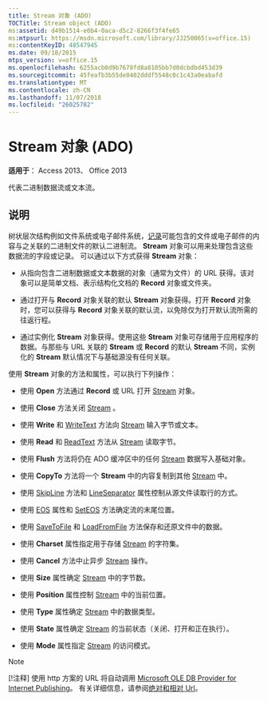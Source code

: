 ```yaml
---
title: Stream 对象 (ADO)
TOCTitle: Stream object (ADO)
ms:assetid: d49b1514-e0b4-0aca-d5c2-8266f3f4fe65
ms:mtpsurl: https://msdn.microsoft.com/library/JJ250065(v=office.15)
ms:contentKeyID: 48547945
ms.date: 09/18/2015
mtps_version: v=office.15
ms.openlocfilehash: 6255acb0d9b7678fd8a8105bb7d0dcbdbd453d39
ms.sourcegitcommit: 45feafb3b55de0402dddf5548c0c1c43a0eabafd
ms.translationtype: MT
ms.contentlocale: zh-CN
ms.lasthandoff: 11/07/2018
ms.locfileid: "26025782"
---
```

# <a name="stream-object-ado"></a>Stream 对象 (ADO)


**适用于**： Access 2013、 Office 2013

代表二进制数据流或文本流。

## <a name="remarks"></a>说明

树状层次结构例如文件系统或电子邮件系统，[记录](record-object-ado.md)可能包含的文件或电子邮件的内容与之关联的二进制文件的默认二进制流。 **Stream** 对象可以用来处理包含这些数据流的字段或记录。 可以通过以下方式获得 **Stream** 对象：

  - 从指向包含二进制数据或文本数据的对象（通常为文件）的 URL 获得。该对象可以是简单文档、表示结构化文档的 **Record** 对象或文件夹。

  - 通过打开与 **Record** 对象关联的默认 **Stream** 对象获得。打开 **Record** 对象时，您可以获得与 **Record** 对象关联的默认流，以免除仅为打开默认流所需的往返行程。

  - 通过实例化 **Stream** 对象获得。使用这些 **Stream** 对象可存储用于应用程序的数据。与那些与 URL 关联的 **Stream** 或 **Record** 的默认 **Stream** 不同，实例化的 **Stream** 默认情况下与基础源没有任何关联。

使用 **Stream** 对象的方法和属性，可以执行下列操作：

  - 使用 **Open** 方法通过 **Record** 或 URL 打开 [Stream](open-method-ado-stream.md) 对象。

  - 使用 **Close** 方法关闭 [Stream](close-method-ado.md) 。

  - 使用 **Write** 和 [WriteText](write-method-ado.md) 方法向 [Stream](writetext-method-ado.md) 输入字节或文本。

  - 使用 **Read** 和 [ReadText](read-method-ado.md) 方法从 [Stream](readtext-method-ado.md) 读取字节。

  - 使用 **Flush** 方法将仍在 ADO 缓冲区中的任何 [Stream](flush-method-ado.md) 数据写入基础对象。

  - 使用 **CopyTo** 方法将一个 **Stream** 中的内容复制到其他 [Stream](copyto-method-ado.md) 中。

  - 使用 [SkipLine](skipline-method-ado.md) 方法和 [LineSeparator](lineseparator-property-ado.md) 属性控制从源文件读取行的方式。

  - 使用 [EOS](eos-property-ado.md) 属性和 [SetEOS](seteos-method-ado.md) 方法确定流的末尾位置。

  - 使用 [SaveToFile](savetofile-method-ado.md) 和 [LoadFromFile](loadfromfile-method-ado.md) 方法保存和还原文件中的数据。

  - 使用 **Charset** 属性指定用于存储 [Stream](charset-property-ado.md) 的字符集。

  - 使用 **Cancel** 方法中止异步 [Stream](cancel-method-ado.md) 操作。

  - 使用 **Size** 属性确定 [Stream](https://docs.microsoft.com/office/vba/access/concepts/miscellaneous/size-property-ado-stream) 中的字节数。

  - 使用 **Position** 属性控制 [Stream](position-property-ado.md) 中的当前位置。

  - 使用 **Type** 属性确定 [Stream](type-property-ado-stream.md) 中的数据类型。

  - 使用 **State** 属性确定 [Stream](state-property-ado.md) 的当前状态（关闭、打开和正在执行）。

  - 使用 **Mode** 属性指定 [Stream](mode-property-ado.md) 的访问模式。

> [!NOTE]
> [!注释] 使用 http 方案的 URL 将自动调用 [Microsoft OLE DB Provider for Internet Publishing](microsoft-ole-db-provider-for-internet-publishing.md)。 有关详细信息，请参阅[绝对和相对 Url](absolute-and-relative-urls.md)。


